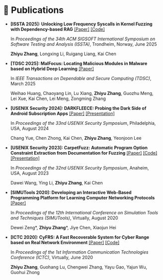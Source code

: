 # 📝 Publications 

<!-- <div class='paper-box'><div class='paper-box-image'><div><div class="badge">CVPR 2016</div><img src='images/500x300.png' alt="sym" width="100%"></div></div>
<div class='paper-box-text' markdown="1">

[Deep Residual Learning for Image Recognition](https://openaccess.thecvf.com/content_cvpr_2016/papers/He_Deep_Residual_Learning_CVPR_2016_paper.pdf)

**Kaiming He**, Xiangyu Zhang, Shaoqing Ren, Jian Sun

[**Project**](https://scholar.google.com/citations?view_op=view_citation&hl=zh-CN&user=DhtAFkwAAAAJ&citation_for_view=DhtAFkwAAAAJ:ALROH1vI_8AC) <strong><span class='show_paper_citations' data='DhtAFkwAAAAJ:ALROH1vI_8AC'></span></strong>
- Lorem ipsum dolor sit amet, consectetur adipiscing elit. Vivamus ornare aliquet ipsum, ac tempus justo dapibus sit amet. 
</div>
</div> -->

* **[ISSTA 2025]: Unlocking Low Frequency Syscalls in Kernel Fuzzing with Dependency-based RAG** [[Paper]](../../files/ISSTA25_SyzGPT_Zhiyu_Camera_Ready.pdf) [[Code]](https://github.com/QGrain/SyzGPT)

  In *Proceedings of the 34th ACM SIGSOFT International Symposium on Software Testing and Analysis (ISSTA)*, Trondheim, Norway, June 2025

  **Zhiyu Zhang**, Longxing Li, Ruigang Liang, Kai Chen

* **[TDSC 2025]: MalFocus: Locating Malicious Modules in Malware based on Hybrid Deep Learning** [[Paper]](https://www.computer.org/csdl/journal/tq/5555/01/10964846/25UAdGAvthC)
    
    In *IEEE Transactions on Dependable and Secure Computing (TDSC)*, March 2025
    
    Weihao Huang, Chaoyang Lin, Lu Xiang, **Zhiyu Zhang**, Guozhu Meng, Lei Xue, Kai Chen, Lei Meng, Zongming Zhang

* **[USENIX Security 2024]: DARKFLEECE: Probing the Dark Side of Android Subscription Apps** [[Paper]](https://www.usenix.org/system/files/usenixsecurity24-yue.pdf) [[Presentation]](https://www.usenix.org/conference/usenixsecurity24/presentation/yue)

    In *Proceedings of the 33nd USENIX Security Symposium*, Philadelphia, USA, August 2024 
    
    Chang Yue, Chen Zhong, Kai Chen, **Zhiyu Zhang**, Yeonjoon Lee

* **[USENIX Security 2023]: CarpetFuzz: Automatic Program Option Constraint Extraction from Documentation for Fuzzing** [[Paper]](https://www.usenix.org/system/files/usenixsecurity23-wang-dawei.pdf) [[Code]](https://github.com/waugustus/CarpetFuzz) [[Presentation]](https://www.usenix.org/conference/usenixsecurity23/presentation/wang-dawei)

    In *Proceedings of the 32nd USENIX Security Symposium*, Anaheim, USA, August 2023    
    
    Dawei Wang, Ying Li, **Zhiyu Zhang**, Kai Chen

* **[SIMUTools 2020]: Developing an Interactive Web-Based Programming Platform for Learning Computer Networking Protocols** [[Paper]](https://link.springer.com/chapter/10.1007/978-3-030-72792-5_48)

    In *Proceedings of the 12th International Conference on Simulation Tools and Techniques (SIMUTools)*, Virtually, August 2020
    
    Dewei Zeng\*, **Zhiyu Zhang**\*, Jiye Chen, Xiaojun Hei

* **[ICTC 2020]: CyFRS: A Fast Recoverable System for Cyber Range based on Real Network Environment** [[Paper]](https://ieeexplore.ieee.org/document/9123273) [[Code]](https://github.com/QGrain/Partition-Recovery)

    In *Proceedings of the 1st Information Communication Technologies Conference (ICTC)*, Virtually, June 2020

    **Zhiyu Zhang**, Guohang Lu, Chengwei Zhang, Yayu Gao, Yajun Wu, Guohui Zhong